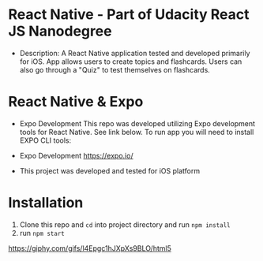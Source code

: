 
# React Native - Part of Udacity React JS Nanodegree
 * Description: 
  A React Native application tested and developed primarily for iOS. App allows users to create topics and flashcards. Users can also go through a "Quiz" to test themselves on flashcards. 

# React Native & Expo
* Expo Development 
This repo was developed utilizing Expo development tools for React Native. See link below. To run app you will need to install EXPO CLI tools: 

* Expo Development 
https://expo.io/

* This project was developed and tested for iOS platform 

# Installation
1. Clone this repo and `cd` into project directory and run `npm install`
2. run `npm start`


https://giphy.com/gifs/l4Epgc1hJXpXs9BLO/html5
